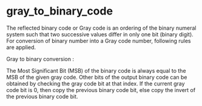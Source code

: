# gray_to_binary_code

The reflected binary code or Gray code is an ordering of the binary numeral system such that two successive values differ in only one bit (binary digit). For conversion of binary number into a Gray code number, following rules are applied.

Gray to binary conversion :

The Most Significant Bit (MSB) of the binary code is always equal to the MSB of the given gray code.
Other bits of the output binary code can be obtained by checking the gray code bit at that index. If the current gray code bit is 0, then copy the previous binary code bit, else copy the invert of the previous binary code bit.
